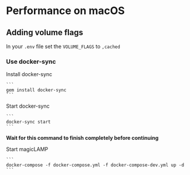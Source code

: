 # Performance on macOS

## Adding volume flags

In your `.env` file set the `VOLUME_FLAGS` to `,cached`

### Use docker-sync

Install docker-sync

    ```
    gem install docker-sync
    ```

Start docker-sync

    ```
    docker-sync start
    ```

**Wait for this command to finish completely before continuing**

Start magicLAMP

    ```
    docker-compose -f docker-compose.yml -f docker-compose-dev.yml up -d
    ```
